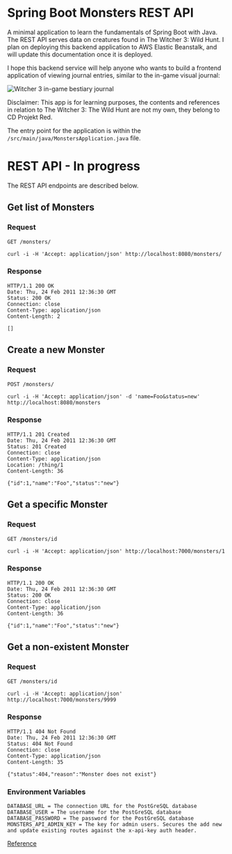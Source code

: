 # Spring Boot Monsters REST API

A minimal application to learn the fundamentals of Spring Boot with Java.
The REST API serves data on creatures found in The Witcher 3: Wild Hunt. 
I plan on deploying this backend application to AWS Elastic Beanstalk, and will update
this documentation once it is deployed.

I hope this backend service will help anyone who wants to build a
frontend application of viewing journal entries, similar to the in-game
visual journal:

![Witcher 3 in-game bestiary journal](https://i.imgur.com/BOPSzHl.png "Witcher 3 in-game bestiary")

Disclaimer: This app is for learning purposes, the contents and references
in relation to The Witcher 3: The Wild Hunt are not my own, they belong to CD Projekt Red.

The entry point for the application is within the `/src/main/java/MonstersApplication.java` file.

# REST API - In progress

The REST API endpoints are described below.

## Get list of Monsters

### Request

`GET /monsters/`

    curl -i -H 'Accept: application/json' http://localhost:8080/monsters/

### Response

    HTTP/1.1 200 OK
    Date: Thu, 24 Feb 2011 12:36:30 GMT
    Status: 200 OK
    Connection: close
    Content-Type: application/json
    Content-Length: 2

    []

## Create a new Monster

### Request

`POST /monsters/`

    curl -i -H 'Accept: application/json' -d 'name=Foo&status=new' http://localhost:8080/monsters

### Response

    HTTP/1.1 201 Created
    Date: Thu, 24 Feb 2011 12:36:30 GMT
    Status: 201 Created
    Connection: close
    Content-Type: application/json
    Location: /thing/1
    Content-Length: 36

    {"id":1,"name":"Foo","status":"new"}

## Get a specific Monster

### Request

`GET /monsters/id`

    curl -i -H 'Accept: application/json' http://localhost:7000/monsters/1

### Response

    HTTP/1.1 200 OK
    Date: Thu, 24 Feb 2011 12:36:30 GMT
    Status: 200 OK
    Connection: close
    Content-Type: application/json
    Content-Length: 36

    {"id":1,"name":"Foo","status":"new"}

## Get a non-existent Monster

### Request

`GET /monsters/id`

    curl -i -H 'Accept: application/json' http://localhost:7000/monsters/9999

### Response

    HTTP/1.1 404 Not Found
    Date: Thu, 24 Feb 2011 12:36:30 GMT
    Status: 404 Not Found
    Connection: close
    Content-Type: application/json
    Content-Length: 35

    {"status":404,"reason":"Monster does not exist"}

### Environment Variables

    DATABASE_URL = The connection URL for the PostGreSQL database
    DATABASE_USER = The username for the PostGreSQL database
    DATABASE_PASSWORD = The password for the PostGreSQL database
    MONSTERS_API_ADMIN_KEY = The key for admin users. Secures the add new and update existing routes against the x-api-key auth header.

[Reference](https://stackoverflow.com/questions/35531661/using-env-variable-in-spring-boots-application-properties)


